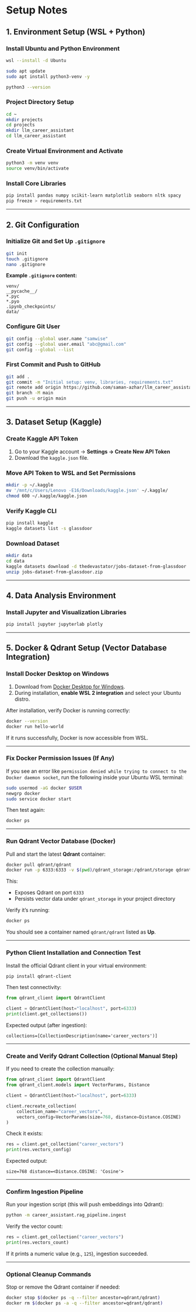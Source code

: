 # Setup Notes

## 1. Environment Setup (WSL + Python)

### Install Ubuntu and Python Environment

```bash
wsl --install -d Ubuntu

sudo apt update
sudo apt install python3-venv -y

python3 --version
```

### Project Directory Setup

```bash
cd ~
mkdir projects
cd projects
mkdir llm_career_assistant
cd llm_career_assistant
```

### Create Virtual Environment and Activate

```bash
python3 -m venv venv
source venv/bin/activate
```

### Install Core Libraries

```bash
pip install pandas numpy scikit-learn matplotlib seaborn nltk spacy
pip freeze > requirements.txt
```

---

## 2. Git Configuration

### Initialize Git and Set Up `.gitignore`

```bash
git init
touch .gitignore
nano .gitignore
```

**Example `.gitignore` content:**

```
venv/
__pycache__/
*.pyc
*.pyo
.ipynb_checkpoints/
data/
```

### Configure Git User

```bash
git config --global user.name "samwise"
git config --global user.email "abc@gmail.com"
git config --global --list
```

### First Commit and Push to GitHub

```bash
git add .
git commit -m "Initial setup: venv, libraries, requirements.txt"
git remote add origin https://github.com/saman-azhar/llm_career_assistant.git
git branch -M main
git push -u origin main
```

---

## 3. Dataset Setup (Kaggle)

### Create Kaggle API Token

1. Go to your Kaggle account → **Settings → Create New API Token**
2. Download the `kaggle.json` file.

### Move API Token to WSL and Set Permissions

```bash
mkdir -p ~/.kaggle
mv '/mnt/c/Users/Lenovo -E16/Downloads/kaggle.json' ~/.kaggle/
chmod 600 ~/.kaggle/kaggle.json
```

### Verify Kaggle CLI

```bash
pip install kaggle
kaggle datasets list -s glassdoor
```

### Download Dataset

```bash
mkdir data
cd data
kaggle datasets download -d thedevastator/jobs-dataset-from-glassdoor
unzip jobs-dataset-from-glassdoor.zip
```

---

## 4. Data Analysis Environment

### Install Jupyter and Visualization Libraries

```bash
pip install jupyter jupyterlab plotly
```

---

## 5. Docker & Qdrant Setup (Vector Database Integration)

### Install Docker Desktop on Windows

1. Download from [Docker Desktop for Windows](https://www.docker.com/products/docker-desktop/).
2. During installation, **enable WSL 2 integration** and select your Ubuntu distro.

After installation, verify Docker is running correctly:

```bash
docker --version
docker run hello-world
```

If it runs successfully, Docker is now accessible from WSL.

---

### Fix Docker Permission Issues (If Any)

If you see an error like
`permission denied while trying to connect to the Docker daemon socket`,
run the following inside your Ubuntu WSL terminal:

```bash
sudo usermod -aG docker $USER
newgrp docker
sudo service docker start
```

Then test again:

```bash
docker ps
```

---

### Run Qdrant Vector Database (Docker)

Pull and start the latest **Qdrant** container:

```bash
docker pull qdrant/qdrant
docker run -p 6333:6333 -v $(pwd)/qdrant_storage:/qdrant/storage qdrant/qdrant
```

This:

* Exposes Qdrant on port `6333`
* Persists vector data under `qdrant_storage` in your project directory

Verify it’s running:

```bash
docker ps
```

You should see a container named `qdrant/qdrant` listed as **Up**.

---

### Python Client Installation and Connection Test

Install the official Qdrant client in your virtual environment:

```bash
pip install qdrant-client
```

Then test connectivity:

```python
from qdrant_client import QdrantClient

client = QdrantClient(host="localhost", port=6333)
print(client.get_collections())
```

Expected output (after ingestion):

```
collections=[CollectionDescription(name='career_vectors')]
```

---

### Create and Verify Qdrant Collection (Optional Manual Step)

If you need to create the collection manually:

```python
from qdrant_client import QdrantClient
from qdrant_client.models import VectorParams, Distance

client = QdrantClient(host="localhost", port=6333)

client.recreate_collection(
    collection_name="career_vectors",
    vectors_config=VectorParams(size=768, distance=Distance.COSINE)
)
```

Check it exists:

```python
res = client.get_collection("career_vectors")
print(res.vectors_config)
```

Expected output:

```
size=768 distance=<Distance.COSINE: 'Cosine'>
```

---

### Confirm Ingestion Pipeline

Run your ingestion script (this will push embeddings into Qdrant):

```bash
python -m career_assistant.rag_pipeline.ingest
```

Verify the vector count:

```python
res = client.get_collection("career_vectors")
print(res.vectors_count)
```

If it prints a numeric value (e.g., `125`), ingestion succeeded.

---

### Optional Cleanup Commands

Stop or remove the Qdrant container if needed:

```bash
docker stop $(docker ps -q --filter ancestor=qdrant/qdrant)
docker rm $(docker ps -a -q --filter ancestor=qdrant/qdrant)
```


